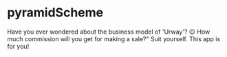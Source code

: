 # pyramidScheme
Have you ever wondered about the business model of 'Urway'? 😉 How much commission will you get for making a sale?"
Suit yourself. This app is for you!
